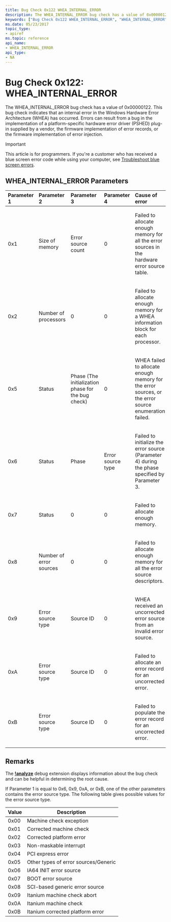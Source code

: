 ```yaml
---
title: Bug Check 0x122 WHEA_INTERNAL_ERROR
description: The WHEA_INTERNAL_ERROR bug check has a value of 0x00000122.
keywords: ["Bug Check 0x122 WHEA_INTERNAL_ERROR", "WHEA_INTERNAL_ERROR"]
ms.date: 05/23/2017
topic_type:
- apiref
ms.topic: reference
api_name:
- WHEA_INTERNAL_ERROR
api_type:
- NA
---
```


# Bug Check 0x122: WHEA\_INTERNAL\_ERROR


The WHEA\_INTERNAL\_ERROR bug check has a value of 0x00000122. This bug check indicates that an internal error in the Windows Hardware Error Architecture (WHEA) has occurred. Errors can result from a bug in the implementation of a platform-specific hardware error driver (PSHED) plug-in supplied by a vendor, the firmware implementation of error records, or the firmware implementation of error injection.

> [!IMPORTANT]
> This article is for programmers. If you're a customer who has received a blue screen error code while using your computer, see [Troubleshoot blue screen errors](https://www.windows.com/stopcode).


## WHEA\_INTERNAL\_ERROR Parameters


<table>
<colgroup>
<col width="20%" />
<col width="20%" />
<col width="20%" />
<col width="20%" />
<col width="20%" />
</colgroup>
<thead>
<tr class="header">
<th align="left">Parameter 1</th>
<th align="left">Parameter 2</th>
<th align="left">Parameter 3</th>
<th align="left">Parameter 4</th>
<th align="left">Cause of error</th>
</tr>
</thead>
<tbody>
<tr class="odd">
<td align="left"><p>0x1</p></td>
<td align="left"><p>Size of memory</p></td>
<td align="left"><p>Error source count</p></td>
<td align="left"><p>0</p></td>
<td align="left"><p>Failed to allocate enough memory for all the error sources in the hardware error source table.</p></td>
</tr>
<tr class="even">
<td align="left"><p>0x2</p></td>
<td align="left"><p>Number of processors</p></td>
<td align="left"><p>0</p></td>
<td align="left"><p>0</p></td>
<td align="left"><p>Failed to allocate enough memory for a WHEA information block for each processor.</p></td>
</tr>
<tr class="odd">
<td align="left"><p>0x5</p></td>
<td align="left"><p>Status</p></td>
<td align="left"><p>Phase (The initialization phase for the bug check)</p></td>
<td align="left"><p>0</p></td>
<td align="left"><p>WHEA failed to allocate enough memory for the error sources, or the error source enumeration failed.</p></td>
</tr>
<tr class="even">
<td align="left"><p>0x6</p></td>
<td align="left"><p>Status</p></td>
<td align="left"><p>Phase</p></td>
<td align="left"><p>Error source type</p></td>
<td align="left"><p>Failed to initialize the error source (Parameter 4) during the phase specified by Parameter 3.</p></td>
</tr>
<tr class="odd">
<td align="left"><p>0x7</p></td>
<td align="left"><p>Status</p></td>
<td align="left"><p>0</p></td>
<td align="left"><p>0</p></td>
<td align="left"><p>Failed to allocate enough memory.</p></td>
</tr>
<tr class="even">
<td align="left"><p>0x8</p></td>
<td align="left"><p>Number of error sources</p></td>
<td align="left"><p>0</p></td>
<td align="left"><p>0</p></td>
<td align="left"><p>Failed to allocate enough memory for all the error source descriptors.</p></td>
</tr>
<tr class="odd">
<td align="left"><p>0x9</p></td>
<td align="left"><p>Error source type</p></td>
<td align="left"><p>Source ID</p></td>
<td align="left"><p>0</p></td>
<td align="left"><p>WHEA received an uncorrected error source from an invalid error source.</p></td>
</tr>
<tr class="even">
<td align="left"><p>0xA</p></td>
<td align="left"><p>Error source type</p></td>
<td align="left"><p>Source ID</p></td>
<td align="left"><p>0</p></td>
<td align="left"><p>Failed to allocate an error record for an uncorrected error.</p></td>
</tr>
<tr class="odd">
<td align="left"><p>0xB</p></td>
<td align="left"><p>Error source type</p></td>
<td align="left"><p>Source ID</p></td>
<td align="left"><p>0</p></td>
<td align="left"><p>Failed to populate the error record for an uncorrected error.</p></td>
</tr>
</tbody>
</table>

 
## Remarks

The [**!analyze**](./-analyze.md) debug extension displays information about the bug check and can be helpful in determining the root cause.

If Parameter 1 is equal to 0x6, 0x9, 0xA, or 0xB, one of the other parameters contains the error source type. The following table gives possible values for the error source type.

| Value | Description                          |
|-------|--------------------------------------|
| 0x00  | Machine check exception              |
| 0x01  | Corrected machine check              |
| 0x02  | Corrected platform error             |
| 0x03  | Non-maskable interrupt               |
| 0x04  | PCI express error                    |
| 0x05  | Other types of error sources/Generic |
| 0x06  | IA64 INIT error source               |
| 0x07  | BOOT error source                    |
| 0x08  | SCI-based generic error source       |
| 0x09  | Itanium machine check abort          |
| 0x0A  | Itanium machine check                |
| 0x0B  | Itanium corrected platform error     |

 

